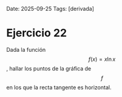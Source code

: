 Date: 2025-09-25
Tags: [derivada]

# Ejercicio 22

 
Dada la función  $$ f(x)= x \ln  x$$  , hallar los puntos de la gráfica de  $$ f$$   en los que la recta tangente es horizontal.
